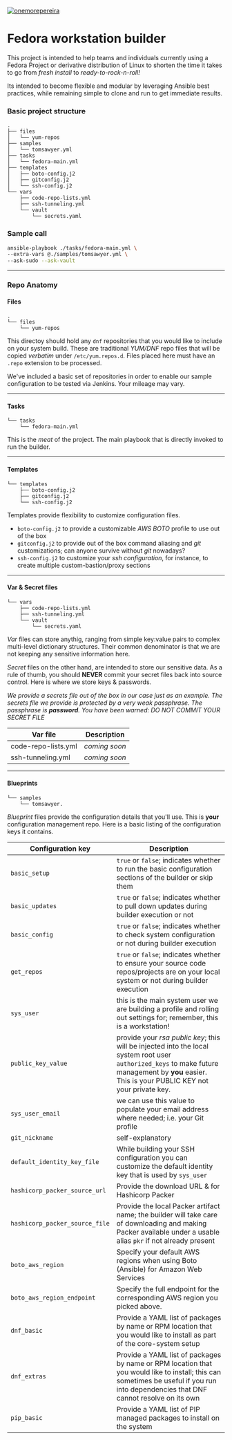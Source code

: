 [![onemorepereira](https://circleci.com/gh/onemorepereira/fedora_workstation_builder/tree/master.svg?style=shield)](https://circleci.com/gh/onemorepereira/fedora_workstation_builder)

# Fedora workstation builder
This project is intended to help teams and individuals currently using a Fedora Project or derivative distribution of Linux to shorten the time it takes to go from _fresh install_ to _ready-to-rock-n-roll!_

Its intended to become flexible and modular by leveraging Ansible best practices, while remaining simple to clone and run to get immediate results. 

### Basic project structure

```
.
├── files
│   └── yum-repos
├── samples
│   └── tomsawyer.yml
├── tasks
│   └── fedora-main.yml
├── templates
│   ├── boto-config.j2
│   ├── gitconfig.j2
│   └── ssh-config.j2
└── vars
    ├── code-repo-lists.yml
    ├── ssh-tunneling.yml
    └── vault
        └── secrets.yaml
```

### Sample call
```bash
ansible-playbook ./tasks/fedora-main.yml \ 
--extra-vars @./samples/tomsawyer.yml \
--ask-sudo --ask-vault
```

----

### Repo Anatomy
#### Files
```
.
└── files
    └── yum-repos
```
This directoy should hold any `dnf` repositories that you would like to include on your system build. These are traditional _YUM/DNF_ repo files that will be copied _verbatim_ under `/etc/yum.repos.d`. Files placed here must have an `.repo` extension to be processed.

We've included a basic set of repositories in order to enable our sample configuration to be tested via Jenkins. Your mileage may vary.

----

#### Tasks
```
└── tasks
    └── fedora-main.yml
```
This is the _meat_ of the project. The main playbook that is directly invoked to run the builder.

----

#### Templates
```
└── templates
    ├── boto-config.j2
    ├── gitconfig.j2
    └── ssh-config.j2
```
Templates provide flexibility to customize configuration files.

* `boto-config.j2` to provide a customizable _AWS BOTO_ profile to use out of the box
* `gitconfig.j2` to provide out of the box command aliasing and _git_ customizations; can anyone survive without _git_ nowadays?
* `ssh-config.j2` to customize your _ssh configuration_, for instance, to create multiple custom-bastion/proxy sections

----

#### Var & Secret files
```
└── vars
    ├── code-repo-lists.yml
    ├── ssh-tunneling.yml
    └── vault
        └── secrets.yaml
```
_Var_ files can store anythig, ranging from simple key:value pairs to complex multi-level dictionary structures. Their common denominator is that we are not keeping any sensitive information here.

_Secret_ files on the other hand, are intended to store our sensitive data. As a rule of thumb, you should **NEVER** commit your secret files back into source control. Here is where we store keys & passwords.

_We provide a secrets file out of the box in our case just as an example. The secrets file we provide is protected by a very weak passphrase. The passphrase is **password**. You have been warned: DO NOT COMMIT YOUR SECRET FILE_

Var file|Description
--------|-----------
code-repo-lists.yml|_coming soon_
ssh-tunneling.yml|_coming soon_

----

#### Blueprints
```
└── samples
    └── tomsawyer.
```
_Blueprint_ files provide the configuration details that you'll use. This is **your** configuration management repo. Here is a basic listing of the configuration keys it contains.

Configuration key|Description
-----------------|-----------
`basic_setup`|`true` or `false`; indicates whether to run the basic configuration sections of the builder or skip them
`basic_updates`|`true` or `false`; indicates whether to pull down updates during builder execution or not
`basic_config`|`true` or `false`; indicates whether to check system configuration or not during builder execution
`get_repos`|`true` or `false`; indicates whether to ensure your source code repos/projects are on your local system or not during builder execution
`sys_user`|this is the main system user we are building a profile and rolling out settings for; remember, this is a workstation!
`public_key_value`|provide your _rsa public key_; this will be injected into the local system root user `authorized_keys` to make future management by **you** easier. This is your PUBLIC KEY not your private key.
`sys_user_email`|we can use this value to populate your email address where needed; i.e. your Git profile
`git_nickname`|self-explanatory
`default_identity_key_file`|While building your SSH configuration you can customize the default identity key that is used by `sys_user`
`hashicorp_packer_source_url`|Provide the download URL & for Hashicorp Packer
`hashicorp_packer_source_file`|Provide the local Packer artifact name; the builder will take care of downloading and making Packer available under a usable alias `pkr` if not already present
`boto_aws_region`|Specify your default AWS regions when using Boto (Ansible) for Amazon Web Services
`boto_aws_region_endpoint`|Specify the full endpoint for the corresponding AWS region you picked above.
`dnf_basic`| Provide a YAML list of packages by name or RPM location that you would like to install as part of the core-system setup
`dnf_extras`| Provide a YAML list of packages by name or RPM location that you would like to install; this can sometimes be useful if you run into dependencies that DNF cannot resolve on its own
`pip_basic`|Provide a YAML list of PIP managed packages to install on the system
